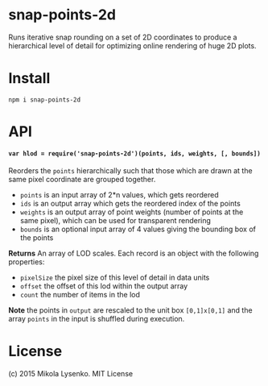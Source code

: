 snap-points-2d
==============
Runs iterative snap rounding on a set of 2D coordinates to produce a hierarchical level of detail for optimizing online rendering of huge 2D plots.

# Install

```
npm i snap-points-2d
```

# API

#### `var hlod = require('snap-points-2d')(points, ids, weights, [, bounds])`

Reorders the `points` hierarchically such that those which are drawn at the same pixel coordinate are grouped together.

* `points` is an input array of 2*n values, which gets reordered
* `ids` is an output array which gets the reordered index of the points
* `weights` is an output array of point weights (number of points at the same pixel), which can be used for transparent rendering
* `bounds` is an optional input array of 4 values giving the bounding box of the points

**Returns** An array of LOD scales.  Each record is an object with the following properties:

* `pixelSize` the pixel size of this level of detail in data units
* `offset` the offset of this lod within the output array
* `count` the number of items in the lod

**Note** the points in `output` are rescaled to the unit box `[0,1]x[0,1]` and the array `points` in the input is shuffled during execution.

# License
(c) 2015 Mikola Lysenko. MIT License
